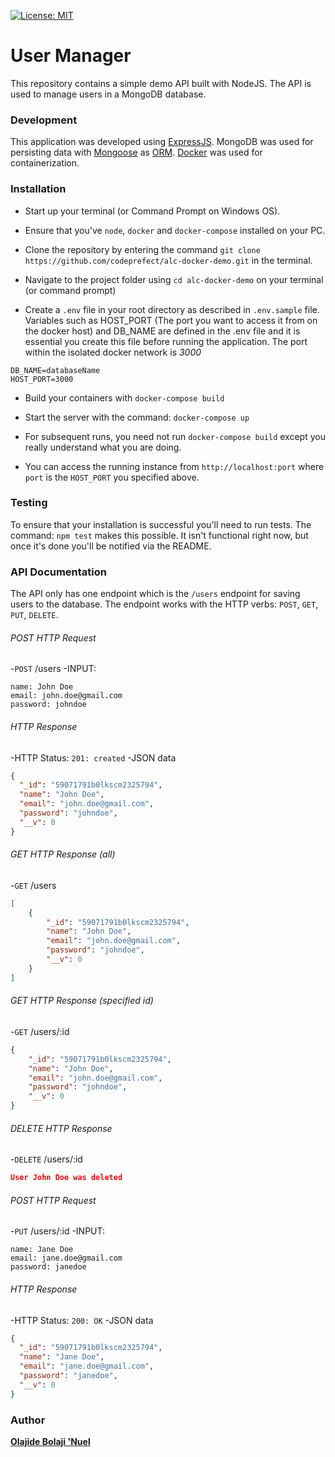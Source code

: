[![License: MIT](https://img.shields.io/badge/License-MIT-yellow.svg)](https://opensource.org/licenses/MIT)

# User Manager

This repository contains a simple demo API built with NodeJS.
The API is used to manage users in a MongoDB database.

### Development

This application was developed using [ExpressJS](http://expressjs.com/). MongoDB was used for persisting data with [Mongoose](https://mongoosejs.com/) as [ORM](https://en.wikipedia.org/wiki/Object-relational_mapping). [Docker](https://docker.com) was used for containerization.
### Installation

* Start up your terminal (or Command Prompt on Windows OS).

* Ensure that you've `node`, `docker` and `docker-compose` installed on your PC.

* Clone the repository by entering the command `git clone https://github.com/codeprefect/alc-docker-demo.git` in the terminal.

* Navigate to the project folder using `cd alc-docker-demo` on your terminal (or command prompt)

* Create a `.env` file in your root directory as described in `.env.sample` file. Variables such as HOST_PORT (The port you want to access it from on the docker host) and DB_NAME are defined in the .env file and it is essential you create this file before running the application. The port within the isolated docker network is *3000*

```env
DB_NAME=databaseName
HOST_PORT=3000
```

* Build your containers with `docker-compose build`

* Start the server with the command: `docker-compose up`

* For subsequent runs, you need not run `docker-compose build` except you really understand what you are doing.

* You can access the running instance from `http://localhost:port` where `port` is the `HOST_PORT` you specified above.

### Testing

To ensure that your installation is successful you'll need to run tests.
The command: `npm test` makes this possible. It isn't functional right now, but once it's done you'll be notified via the README.

### API Documentation

The API only has one endpoint which is the `/users` endpoint for saving users to the database. The endpoint works with the HTTP verbs: `POST`, `GET`, `PUT`, `DELETE`.

###### POST HTTP Request

-`POST` /users
-INPUT:

```x-form-url-encoded
name: John Doe
email: john.doe@gmail.com
password: johndoe
```

###### HTTP Response

-HTTP Status: `201: created`
-JSON data

```json
{
  "_id": "59071791b0lkscm2325794",
  "name": "John Doe",
  "email": "john.doe@gmail.com",
  "password": "johndoe",
  "__v": 0
}
```

###### GET HTTP Response (all)

-`GET` /users

```json
[
    {
        "_id": "59071791b0lkscm2325794",
        "name": "John Doe",
        "email": "john.doe@gmail.com",
        "password": "johndoe",
        "__v": 0
    }
]
```

###### GET HTTP Response (specified id)

-`GET` /users/:id

```json
{
    "_id": "59071791b0lkscm2325794",
    "name": "John Doe",
    "email": "john.doe@gmail.com",
    "password": "johndoe",
    "__v": 0
}
```

###### DELETE HTTP Response

-`DELETE` /users/:id

```json
User John Doe was deleted
```

###### POST HTTP Request

-`PUT` /users/:id
-INPUT:

```x-form-url-encoded
name: Jane Doe
email: jane.doe@gmail.com
password: janedoe
```

###### HTTP Response

-HTTP Status: `200: OK`
-JSON data

```json
{
  "_id": "59071791b0lkscm2325794",
  "name": "Jane Doe",
  "email": "jane.doe@gmail.com",
  "password": "janedoe",
  "__v": 0
}
```

### Author

[**Olajide Bolaji 'Nuel**](https://github.com/BolajiOlajide)


